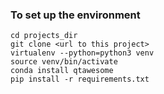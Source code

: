### To set up the environment
    cd projects_dir
    git clone <url to this project>
    virtualenv --python=python3 venv
    source venv/bin/activate
    conda install qtawesome
    pip install -r requirements.txt
